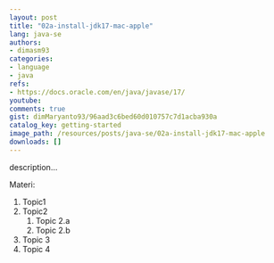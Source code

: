 ```yaml
---
layout: post
title: "02a-install-jdk17-mac-apple"
lang: java-se
authors:
- dimasm93
categories:
- language
- java
refs: 
- https://docs.oracle.com/en/java/javase/17/
youtube: 
comments: true
gist: dimMaryanto93/96aad3c6bed60d010757c7d1acba930a
catalog_key: getting-started
image_path: /resources/posts/java-se/02a-install-jdk17-mac-apple
downloads: []
---
```



description...

<!--more-->

Materi: 

1. Topic1
2. Topic2
    1. Topic 2.a
    2. Topic 2.b
3. Topic 3
4. Topic 4